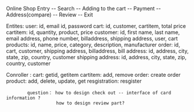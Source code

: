 Online Shop
Entry -- Search -- Adding to the cart -- Payment -- Address(compare) -- Review  -- Exit

Entites:   user: id, email id, password
           cart: id, customer, cartitem, total price
           cartitem: id, quantity, product, price
           customer: id, first name, last name, email address, phone number, billaddress, shipping address, user, cart
           products: id, name, price, category, description, manufacturer
           order: id, cart, customer, shipping address, billaddress, 
           bill address: id, address, city, state, zip, country, customer
           shipping address: id, address, city, state, zip, country, customer
           
Conroller : cart: getid, getitem
            cartitem: add, remove
            order: create order
            product: add, delete, update, get
            resgistration: resgister
            
            question： how to design check out -- interface of card information ?
                       how to design review part?
            
